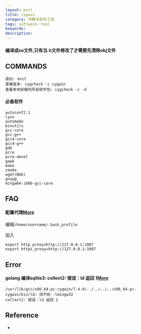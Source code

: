 ```yaml
---
layout: post
title: cygwin
category: 书籍与软件工具
tags: software／tool
keywords: 
description: 
---
```


#### 编译成so文件,只有当.h文件修改了才需要先清除obj文件

## COMMANDS

```
退出: exit
查看版本: cygcheck -c cygwin
查看本地安裝的所有软件包: cygcheck -c -d
```

#### 必备软件

```
autoconf2.1
lynx
automake
binutils
gcc-core
gcc-g++
gcc4-core
gcc4-g++
gdb
pcre
pcre-devel
gawk
make
cmake
wget(Web)
gnupg
mingw64-i686-gcc-core
```


## FAQ

#### 配置代理[More](https://segmentfault.com/a/1190000000417584)

编辑`/home/username/.bash_profile`

加入
```
export http_proxy=http://127.0.0.1:1087
export https_proxy=http://127.0.0.1:1087
```

## Error

#### golang 编译sqlite3: collect2: 错误：ld 返回 1[More](https://blog.csdn.net/free2o/article/details/78444169)
```
/usr/lib/gcc/x86_64-pc-cygwin/7.4.0/../../../../x86_64-pc-cygwin/bin/ld: 找不到 -lmingw32
collect2: 错误：ld 返回 1
```

####


## Reference

* 